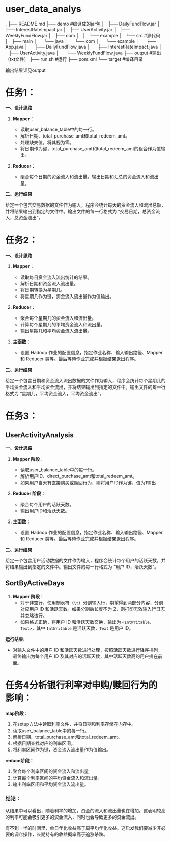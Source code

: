 # user_data_analys


.
├── README.md
├── demo #编译成的jar包
│   ├── DailyFundFlow.jar
│   ├── InterestRateImpact.jar
│   ├── UserActivity.jar
│   ├── WeeklyFundFlow.jar
│   ├── com
│   │   └── example
│   └── src #源代码
│       ├── main
│           └── java
│               └── com
│                   └── example
│                       ├── App.java
│                       ├── DailyFundFlow.java
│                       ├── InterestRateImpact.java
│                       ├── UserActivity.java
│                       └── WeeklyFundFlow.java
├── output #输出（txt文件）
├── run.sh #运行
├── pom.xml
└── target #编译目录


输出结果详见output

# 任务1：


**一、设计思路**

1. **Mapper**：

    * 读取user_balance_table中的每一行。
    * 解析日期、total_purchase_amt和total_redeem_amt。
    * 处理缺失值，将其视为零。
    * 将日期作为键，total_purchase_amt和total_redeem_amt的组合作为值输出。
2. **Reducer**：

    * 聚合每个日期的资金流入和流出量。输出日期和汇总的资金流入和流出量。

**二、运行结果**

给定一个包含交易数据的文件作为输入，程序会统计每天的资金流入和流出总额，并将结果输出到指定的文件中。输出文件的每一行格式为 “交易日期，总资金流入，总资金流出”。



# 任务2：



**一、设计思路**

1. **Mapper**：

    * 读取每日资金流入流出统计的结果。
    * 解析日期和资金流入流出量。
    * 将日期转换为星期几。
    * 将星期几作为键，资金流入流出量作为值输出。
2. **Reducer**：

    * 聚合每个星期几的资金流入和流出量。
    * 计算每个星期几的平均资金流入和流出量。
    * 输出星期几和平均资金流入流出量。
3. **主函数**：

    * 设置 Hadoop 作业的配置信息，指定作业名称、输入输出路径、Mapper 和 Reducer 类等。最后等待作业完成并根据结果退出程序。

**二、运行结果**

给定一个包含日期和资金流入流出数据的文件作为输入，程序会统计每个星期几的平均资金流入和平均资金流出，并将结果输出到指定的文件中。输出文件的每一行格式为 “星期几，平均资金流入，平均资金流出”。


# 任务3：



## UserActivityAnalysis  

**一、设计思路**

1. **Mapper 阶段**：

    * 读取user_balance_table中的每一行。
    * 解析用户ID、direct_purchase_amt和total_redeem_amt。
    * 如果用户当天有直接购买或赎回行为，则将用户ID作为键，值为1输出
2. **Reducer 阶段**：

    * 聚合每个用户的活跃天数。
    * 输出用户ID和活跃天数。
3. **主函数**：

    * 设置 Hadoop 作业的配置信息，指定作业名称、输入输出路径、Mapper 和 Reducer 类等。最后等待作业完成并根据结果退出程序。

**二、运行结果**

给定一个包含用户活动数据的文件作为输入，程序会统计每个用户的活跃天数，并将结果输出到指定的文件中。输出文件的每一行格式为 “用户 ID，活跃天数”。


## SortByActiveDays

1. **Mapper 阶段**：
   - 对于非空行，使用制表符（`\t`）分割输入行，期望得到两部分内容，分别对应用户 ID 和活跃天数。如果分割后长度不为 2，则打印无效输入行日志并忽略该行。
   - 如果格式正确，将用户 ID 和活跃天数交换，输出为 `<IntWritable, Text>`，其中 `IntWritable` 是活跃天数，`Text` 是用户 ID。



 **运行结果**:
   - 对输入文件中的用户 ID 和活跃天数进行处理，按照活跃天数进行降序排列，最终输出为每个用户 ID 及其对应的活跃天数，其中活跃天数高的用户排在前面。


# 任务4分析银行利率对申购/赎回行为的影响：



**map阶段：**

1. 在setup方法中读取利率文件，并将日期和利率存储在内存中。
2. 读取user_balance_table中的每一行。
3. 解析日期、total_purchase_amt和total_redeem_amt。
4. 根据日期查找对应的利率区间。
5. 将利率区间作为键，资金流入流出量作为值输出。

**reduce阶段：**

1. 聚合每个利率区间的资金流入和流出量
2. 计算每个利率区间的平均资金流入和流出量。
3. 输出利率区间和平均资金流入流出量。

### 结论：

从结果中可以看出，随着利率的增加，资金的流入和流出量也在增加。这表明较高的利率可能会吸引更多的资金流入，同时也会导致更多的资金流出。

有不到一半的时间里，单日年化收益高于周平均年化收益。这启发我们要减少非必要的调仓操作，长期持有的收益概率高于追涨杀跌。

‍





